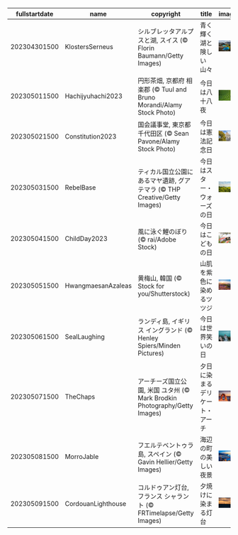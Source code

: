 |fullstartdate|name|copyright|title|image|
|--|--|--|--|--|
202304301500|KlostersSerneus|シルブレッタアルプスと湖, スイス (© Florin Baumann/Getty Images)|青く輝く湖と険しい山々|![](/ja-JP/2023/05/202304301500KlostersSerneus.jpg)|
202305011500|Hachijyuhachi2023|円形茶畑, 京都府 相楽郡 (© Tuul and Bruno Morandi/Alamy Stock Photo)|今日は八十八夜|![](/ja-JP/2023/05/202305011500Hachijyuhachi2023.jpg)|
202305021500|Constitution2023|国会議事堂, 東京都 千代田区 (© Sean Pavone/Alamy Stock Photo)|今日は憲法記念日|![](/ja-JP/2023/05/202305021500Constitution2023.jpg)|
202305031500|RebelBase|ティカル国立公園にあるマヤ遺跡, グアテマラ (© THP Creative/Getty Images)|今日はスター・ウォーズの日|![](/ja-JP/2023/05/202305031500RebelBase.jpg)|
202305041500|ChildDay2023|風に泳ぐ鯉のぼり (© rai/Adobe Stock)|今日はこどもの日|![](/ja-JP/2023/05/202305041500ChildDay2023.jpg)|
202305051500|HwangmaesanAzaleas|黄梅山, 韓国 (© Stock for you/Shutterstock)|山肌を紫色に染めるツツジ|![](/ja-JP/2023/05/202305051500HwangmaesanAzaleas.jpg)|
202305061500|SealLaughing|ランディ島, イギリス イングランド (© Henley Spiers/Minden Pictures)|今日は世界笑いの日|![](/ja-JP/2023/05/202305061500SealLaughing.jpg)|
202305071500|TheChaps|アーチーズ国立公園, 米国 ユタ州 (© Mark Brodkin Photography/Getty Images)|夕日に染まるデリケート・アーチ|![](/ja-JP/2023/05/202305071500TheChaps.jpg)|
202305081500|MorroJable|フエルテベントゥラ島, スペイン (© Gavin Hellier/Getty Images)|海辺の町の美しい夜景|![](/ja-JP/2023/05/202305081500MorroJable.jpg)|
202305091500|CordouanLighthouse|コルドゥアン灯台, フランス シャラント (© FRTimelapse/Getty Images)|夕焼けに染まる灯台|![](/ja-JP/2023/05/202305091500CordouanLighthouse.jpg)|
